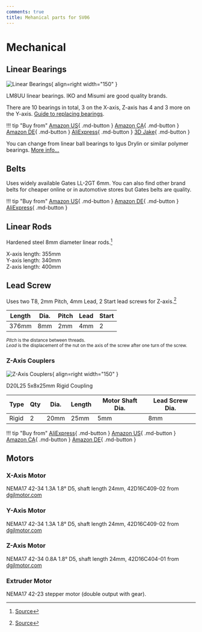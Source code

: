 ```yaml
---
comments: true
title: Mehanical parts for SV06
---
```

# Mechanical

## Linear Bearings

![Linear Bearings](/images/linear_bearing.webp){ align=right width="150" }

LM8UU linear bearings. IKO and Misumi are good quality brands.

There are 10 bearings in total, 3 on the X-axis, Z-axis has 4 and 3 more on the Y-axis. [Guide to replacing bearings](https://www.reddit.com/r/Sovol/comments/zxmt0g/comment/j214seu/).

!!! tip "Buy from"
    [Amazon US](https://www.amazon.com/Genuine-E3D-LM8UU-Box-M-BEARINGS-LM8UU/dp/B07CZ3QCBQ?crid=2M7HT0V0CSSMM&qid=1681166087&s=industrial&sprefix=genuine+iko+lm8uu%2Cindustrial%2C200&sr=1-1&linkCode=ll1&tag=blakadders-20&linkId=7d88b81ca56a397467d95859c1a43e9b&language=en_US&ref_=as_li_ss_tl){ .md-button }
    [Amazon CA](https://www.amazon.ca/Genuine-E3D-LM8UU-Box-M-BEARINGS-LM8UU/dp/B07CZ3QCBQ?crid=2M7HT0V0CSSMM&qid=1681166058&s=industrial&sprefix=genuine+iko+lm8uu%2Cindustrial%2C200&sr=1-1&linkCode=ll1&tag=tasmotatemp03-20&linkId=f91b135c6f701e2f6284c1c5de8ded26&language=en_CA&ref_=as_li_ss_tl){ .md-button }
    [Amazon DE](https://www.amazon.de/-/en/Linear-Bearing-Printer-RepRap-Mendel/dp/B07XYXHVZG?crid=1CQJ3T72E9HGA&qid=1681165544&sprefix=lm8uu%22+linear+bearing%2Caps%2C121&sr=8-4&linkCode=ll1&tag=blakadders-20&linkId=f0628683ed8f7cfa8f0d83b734ce73ff&language=en_GB&ref_=as_li_ss_tl){ .md-button }
    [AliExpress](https://www.aliexpress.com/item/1005002667827889.html?aff_fcid=d33c53b3544f45789091d555e694a078-1681165359598-03743-_DlPHABJ&tt=CPS_NORMAL&aff_fsk=_DlPHABJ&aff_platform=shareComponent-detail&sk=_DlPHABJ&aff_trace_key=d33c53b3544f45789091d555e694a078-1681165359598-03743-_DlPHABJ&terminal_id=3f8c776975fd455ba956809c02d71a91&afSmartRedirect=y){ .md-button }
    [3D Jake](https://www.awin1.com/cread.php?awinmid=21809&awinaffid=930253&ued=https%3A%2F%2Fwww.3djake.com%2Fe3d%2Flinear-ball-bearings-set-of-2){ .md-button }

You can change from linear ball bearings to Igus Drylin or similar polymer bearings. [More info...](https://www.reddit.com/r/Sovol/comments/128hf2a/lm8uu_vs_igus_rj4jp_drylin/?utm_source=share&utm_medium=web2x&context=3) 

## Belts

Uses widely available Gates LL-2GT 6mm. You can also find other brand belts for cheaper online or in automotive stores but Gates belts are quality.

!!! tip "Buy from"
    [Amazon US](https://www.amazon.com/Zamtac-GATES-LL-2GT-Printer-synchronous-Resistant/dp/B07QCKJ78Z?crid=14EFVLN16K57N&keywords=gates%2Bll-2gt&qid=1681138326&sprefix=gatesll-2gt%2Caps%2C211&sr=8-4&th=1&linkCode=ll1&tag=blakadders-20&linkId=3564067559b551dac2ae95cd79fcfb66&language=en_US&ref_=as_li_ss_tl){ .md-button }
    [Amazon DE](https://www.amazon.de/-/en/Original-GATES-LL-GT2-Industrial-Sidewinder-Matching/dp/B0923B2BZD?crid=47661H7WHQHP&keywords=%E2%80%9Etore%E2%80%9C%2Bll-2gt&qid=1681138400&sprefix=gates%22%2Bll-2gt%2Caps%2C98&sr=8-2&th=1&linkCode=ll1&tag=blakadders-20&linkId=df64297bcab3ffdc03b1600856adcec1&language=en_GB&ref_=as_li_ss_tl){ .md-button }
    [AliExpress](https://www.aliexpress.com/item/1005003961304128.html?aff_fcid=fa6cc680e0484be39559d007159f0cff-1681138252551-01307-_DBWqMBJ&tt=CPS_NORMAL&aff_fsk=_DBWqMBJ&aff_platform=shareComponent-detail&sk=_DBWqMBJ&aff_trace_key=fa6cc680e0484be39559d007159f0cff-1681138252551-01307-_DBWqMBJ&terminal_id=3f8c776975fd455ba956809c02d71a91&afSmartRedirect=y){ .md-button }
    
## Linear Rods

Hardened steel 8mm diameter linear rods.[^1]

X-axis length: 355mm    
Y-axis length: 340mm    
Z-axis length: 400mm    

## Lead Screw

Uses two T8, 2mm Pitch, 4mm Lead, 2 Start lead screws for Z-axis.[^2]

| Length | Dia. | Pitch | Lead | Start | 
| - | - | - | - | - | 
| 376mm | 8mm | 2mm | 4mm | 2 |

<small>_Pitch_ is the distance between threads.    
_Lead_ is the displacement of the nut on the axis of the screw after one turn of the screw.</small>

### Z-Axis Couplers

![Z-Axis Couplers](/images/z-coupling.webp){ align=right width="150" }

D20L25 5x8x25mm Rigid Coupling

| Type | Qty | Dia.| Length | Motor Shaft Dia. | Lead Screw Dia. |
| - | - | - | - | - | - |
| Rigid | 2 | 20mm | 25mm | 5mm | 8mm |

!!! tip "Buy from"
    [AliExpress](https://www.aliexpress.com/item/1005001445571799.html?aff_fcid=a33bd454b85c461588baf5a20b6d064c-1681380656716-05203-_DDa94iN&tt=CPS_NORMAL&aff_fsk=_DDa94iN&aff_platform=shareComponent-detail&sk=_DDa94iN&aff_trace_key=a33bd454b85c461588baf5a20b6d064c-1681380656716-05203-_DDa94iN&terminal_id=5328bb0326ad4ecea39a5766fa327b23&afSmartRedirect=y){ .md-button }
    [Amazon US](https://www.amazon.com/Zeberoxyz-Coupling-Aluminum-Diameter-Connector/dp/B08ZJ854Z6?th=1&linkCode=ll1&tag=blakadders-20&linkId=227b83b46ee39996da8f5b91bb8354d8&language=en_US&ref_=as_li_ss_tl){ .md-button }
    [Amazon CA](https://www.amazon.ca/Zeberoxyz-Coupling-Aluminum-Diameter-Connector/dp/B08ZJ854Z6?th=1&linkCode=ll1&tag=tasmotatemp03-20&linkId=f754318c753bf5fd6c0dbd3b78d2dee5&language=en_CA&ref_=as_li_ss_tl){ .md-button }
    [Amazon DE](https://www.amazon.de/dp/B08ZJ854Z6?&linkCode=ll1&tag=blakadders-20&linkId=1499dc6be3570e64b120b6fafdc455f5&language=en_GB&ref_=as_li_ss_tl){ .md-button }

## Motors

### X-Axis Motor

NEMA17 42-34 1.3A 1.8° D5, shaft length 24mm, 42D16C409-02 from [dgjlmotor.com](https://www.dgjlmotor.com)

### Y-Axis Motor

NEMA17 42-34 1.3A 1.8° D5, shaft length 24mm, 42D16C409-02 from [dgjlmotor.com](https://www.dgjlmotor.com)

### Z-Axis Motor

NEMA17 42-34 0.8A 1.8° D5, shaft length 24mm, 42D16C404-01 from [dgjlmotor.com](https://www.dgjlmotor.com)

### Extruder Motor

NEMA17 42-23 stepper motor (double output with gear).

[^1]: [Source](https://github.com/bassamanator/everything-sovol-sv06/#linear-motion-guide-rods)
[^2]: [Source](https://forum.sovol3d.com/t/z-axis-lead-screw/1246)
